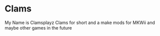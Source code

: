 # Clams
My Name is Clamsplayz Clams for short and a make mods for MKWii and maybe other games in the future 
